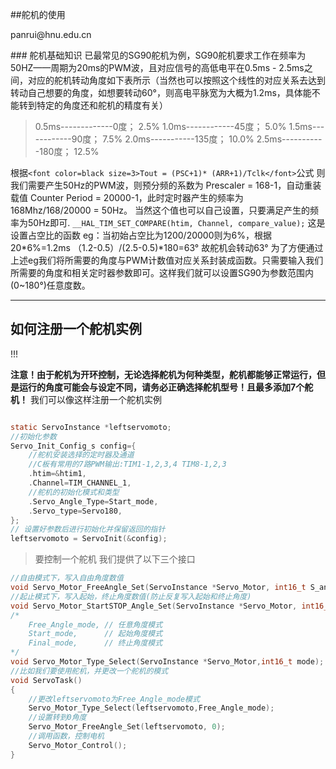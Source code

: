 ##舵机的使用
<p align='left' >panrui@hnu.edu.cn</p>
### 舵机基础知识
已最常见的SG90舵机为例，SG90舵机要求工作在频率为50HZ——周期为20ms的PWM波，且对应信号的高低电平在0.5ms - 2.5ms之间，对应的舵机转动角度如下表所示（当然也可以按照这个线性的对应关系去达到转动自己想要的角度，如想要转动60°，则高电平脉宽为大概为1.2ms，具体能不能转到特定的角度还和舵机的精度有关）

>0.5ms-------------0度； 2.5%
>1.0ms------------45度； 5.0%
>1.5ms------------90度； 7.5%
>2.0ms-----------135度； 10.0%
>2.5ms-----------180度； 12.5%

根据`<font color=black size=3>Tout = (PSC+1)* (ARR+1)/Tclk</font>`公式
则我们需要产生50Hz的PWM波，则预分频的系数为 Prescaler = 168-1，自动重装载值 Counter Period = 20000-1，此时定时器产生的频率为 168Mhz/168/20000 = 50Hz。  当然这个值也可以自己设置，只要满足产生的频率为50Hz即可.
`__HAL_TIM_SET_COMPARE(htim, Channel, compare_value);`
这是设置占空比的函数
eg：当初始占空比为1200/20000则为6%，根据20*6%=1.2ms （1.2-0.5）/(2.5-0.5)*180=63° 故舵机会转动63° 
为了方便通过上述eg我们将所需要的角度与PWM计数值对应关系封装成函数。只需要输入我们所需要的角度和相关定时器参数即可。这样我们就可以设置SG90为参数范围内(0~180°)任意度数。

---

## 如何注册一个舵机实例
!!!

**注意！由于舵机为开环控制，无论选择舵机为何种类型，舵机都能够正常运行，但是运行的角度可能会与设定不同，请务必正确选择舵机型号！且最多添加7个舵机！**
我们可以像这样注册一个舵机实例
```c

static ServoInstance *leftservomoto;
//初始化参数
Servo_Init_Config_s config={
    //舵机安装选择的定时器及通道
    //C板有常用的7路PWM输出:TIM1-1,2,3,4 TIM8-1,2,3
    .htim=&htim1,
    .Channel=TIM_CHANNEL_1,
    //舵机的初始化模式和类型
    .Servo_Angle_Type=Start_mode,
    .Servo_type=Servo180,
};
// 设置好参数后进行初始化并保留返回的指针
leftservomoto = ServoInit(&config);
```
>要控制一个舵机 我们提供了以下三个接口
```c
//自由模式下，写入自由角度数值
void Servo_Motor_FreeAngle_Set(ServoInstance *Servo_Motor, int16_t S_angle);
//起止模式下，写入起始，终止角度数值(防止反复写入起始和终止角度)
void Servo_Motor_StartSTOP_Angle_Set(ServoInstance *Servo_Motor, int16_t Start_angle, int16_t Final_angle);
/*
    Free_Angle_mode, // 任意角度模式
    Start_mode,      // 起始角度模式
    Final_mode,      // 终止角度模式
*/
void Servo_Motor_Type_Select(ServoInstance *Servo_Motor,int16_t mode);
//比如我们要使用舵机，并更改一个舵机的模式
void ServoTask()
{
    //更改leftservomoto为Free_Angle_mode模式
    Servo_Motor_Type_Select(leftservomoto,Free_Angle_mode);
    //设置转到0角度
    Servo_Motor_FreeAngle_Set(leftservomoto, 0);
    //调用函数，控制电机
    Servo_Motor_Control();
}


```